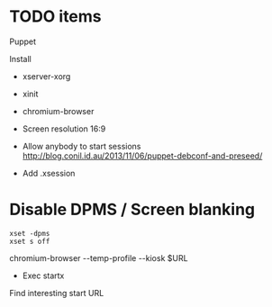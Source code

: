 # TODO items

Puppet 

Install

* xserver-xorg
* xinit
* chromium-browser


* Screen resolution 16:9

* Allow anybody to start sessions
http://blog.conil.id.au/2013/11/06/puppet-debconf-and-preseed/


* Add .xsession

# Disable DPMS / Screen blanking
	xset -dpms
	xset s off

chromium-browser --temp-profile --kiosk $URL


* Exec startx

Find interesting start URL
